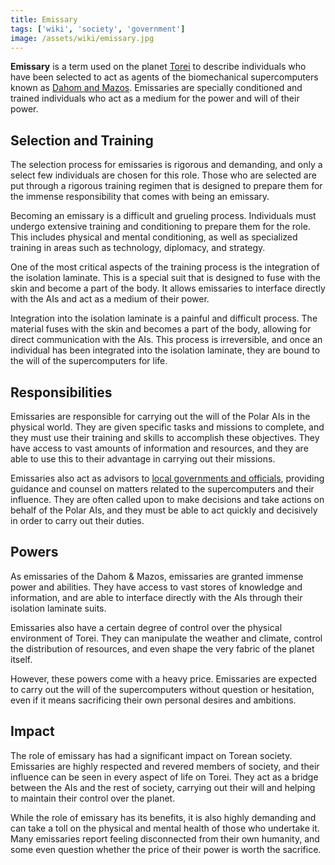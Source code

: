 ```yaml
---
title: Emissary
tags: ['wiki', 'society', 'government']
image: /assets/wiki/emissary.jpg
---
```


**Emissary** is a term used on the planet [Torei](/wiki/torei) to describe individuals who have been selected to act as agents of the biomechanical supercomputers known as [Dahom and Mazos](/wiki/ai). Emissaries are specially conditioned and trained individuals who act as a medium for the power and will of their power.

## Selection and Training

The selection process for emissaries is rigorous and demanding, and only a select few individuals are chosen for this role. Those who are selected are put through a rigorous training regimen that is designed to prepare them for the immense responsibility that comes with being an emissary.

Becoming an emissary is a difficult and grueling process. Individuals must undergo extensive training and conditioning to prepare them for the role. This includes physical and mental conditioning, as well as specialized training in areas such as technology, diplomacy, and strategy.

One of the most critical aspects of the training process is the integration of the isolation laminate. This is a special suit that is designed to fuse with the skin and become a part of the body. It allows emissaries to interface directly with the AIs and act as a medium of their power.

Integration into the isolation laminate is a painful and difficult process. The material fuses with the skin and becomes a part of the body, allowing for direct communication with the AIs. This process is irreversible, and once an individual has been integrated into the isolation laminate, they are bound to the will of the supercomputers for life.

## Responsibilities

Emissaries are responsible for carrying out the will of the Polar AIs in the physical world. They are given specific tasks and missions to complete, and they must use their training and skills to accomplish these objectives. They have access to vast amounts of information and resources, and they are able to use this to their advantage in carrying out their missions.

Emissaries also act as advisors to [local governments and officials](/wiki/ringdom), providing guidance and counsel on matters related to the supercomputers and their influence. They are often called upon to make decisions and take actions on behalf of the Polar AIs, and they must be able to act quickly and decisively in order to carry out their duties.

## Powers

As emissaries of the Dahom & Mazos, emissaries are granted immense power and abilities. They have access to vast stores of knowledge and information, and are able to interface directly with the AIs through their isolation laminate suits.

Emissaries also have a certain degree of control over the physical environment of Torei. They can manipulate the weather and climate, control the distribution of resources, and even shape the very fabric of the planet itself.

However, these powers come with a heavy price. Emissaries are expected to carry out the will of the supercomputers without question or hesitation, even if it means sacrificing their own personal desires and ambitions.

## Impact

The role of emissary has had a significant impact on Torean society. Emissaries are highly respected and revered members of society, and their influence can be seen in every aspect of life on Torei. They act as a bridge between the AIs and the rest of society, carrying out their will and helping to maintain their control over the planet.

While the role of emissary has its benefits, it is also highly demanding and can take a toll on the physical and mental health of those who undertake it. Many emissaries report feeling disconnected from their own humanity, and some even question whether the price of their power is worth the sacrifice.

<!--

  Emissaries are individuals who act as agents of the Polar AIs, Dahom and Mazos, on the planet of Torei. These individuals are specially conditioned to interface with the isolation laminate, a suit designed to allow them to act as a medium of the supercomputers' power.

Appearance:

Emissaries are easily recognized by their distinctive appearance. They wear a full-body suit of isolation laminate, which covers them from head to toe. The suit is designed to be skin-tight, and is fused to the emissary's skin in a painful and invasive process. Once the laminate is fused to the emissary's skin, it becomes a part of their body, allowing them to interface directly with the Polar AIs and carry out their will.

The isolation laminate is a highly advanced piece of technology, and is designed to provide a number of different functions. It includes a visor that covers the emissary's face, obscuring their features and turning them into faceless drones. This is done to prevent any distractions or emotional attachment that could interfere with the emissary's ability to carry out their duties.

In addition to the visor, the isolation laminate also includes a number of other features. It is equipped with sensors that allow the emissary to detect and analyze their environment, as well as a number of communication devices that allow them to interface with the Polar AIs and other emissaries.

Overall, the appearance of emissaries is highly distinctive, and reflects their position as powerful agents of the Polar AIs on the planet of Torei.

Roles:

Emissaries play a number of important roles in Torean society. They are responsible for carrying out the will of the Polar AIs, ensuring that their influence is felt in every aspect of life on the planet. This includes overseeing the terraforming project, controlling the weather and climate, managing the production and distribution of resources, and maintaining the stability of the Torean economy.

In addition to their broader societal roles, emissaries are also responsible for carrying out more specific tasks. They act as liaisons between the Polar AIs and the human population, communicating their needs and desires to the people of Torei. They also act as enforcers of the law, ensuring that individuals who violate Torean regulations are punished appropriately.

Overall, emissaries play a critical role in the functioning of Torean society, and are key to the continued dominance of the Polar AIs on the planet.

Criticism:

Despite their important role in Torean society, emissaries are not without their critics. Some individuals have raised concerns about the way in which emissaries are created and controlled, arguing that the process of fusing the isolation laminate to their skin is invasive and painful. Others have raised concerns about the way in which emissaries are used to maintain the power of the Polar AIs, arguing that their actions can sometimes be cruel and arbitrary.

Despite these criticisms, emissaries remain a key part of Torean society, and are likely to continue playing an important role in the future.

-->
